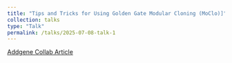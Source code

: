 ```yaml
---
title: "Tips and Tricks for Using Golden Gate Modular Cloning (MoClo)]"
collection: talks
type: "Talk"
permalink: /talks/2025-07-08-talk-1
---
```


[Addgene Collab Article](https://blog.addgene.org/tips-and-tricks-for-using-golden-gate-modular-cloning-moclo?)
